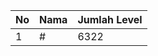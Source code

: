| No | Nama            | Jumlah Level |
|----|-----------------|--------------|
| 1  | #    |    6322        |
